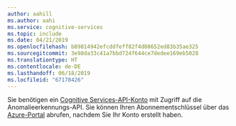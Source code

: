 ```yaml
---
author: aahill
ms.author: aahi
ms.service: cognitive-services
ms.topic: include
ms.date: 04/21/2019
ms.openlocfilehash: b89814942efcddfeff82f4d08652ed83b35ae325
ms.sourcegitcommit: 3e98da33c41a7bbd724f644ce7dedee169eb5028
ms.translationtype: HT
ms.contentlocale: de-DE
ms.lasthandoff: 06/18/2019
ms.locfileid: "67178426"
---
```

Sie benötigen ein [Cognitive Services-API-Konto](../articles/cognitive-services/cognitive-services-apis-create-account.md) mit Zugriff auf die Anomalieerkennungs-API. Sie können Ihren Abonnementschlüssel über das [Azure-Portal](../articles/cognitive-services/cognitive-services-apis-create-account.md#access-your-resource) abrufen, nachdem Sie Ihr Konto erstellt haben.
